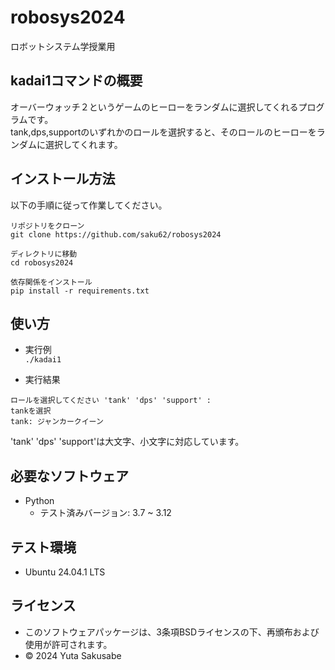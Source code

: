# robosys2024
ロボットシステム学授業用

## kadai1コマンドの概要
オーバーウォッチ２というゲームのヒーローをランダムに選択してくれるプログラムです。  
tank,dps,supportのいずれかのロールを選択すると、そのロールのヒーローをランダムに選択してくれます。


## インストール方法
以下の手順に従って作業してください。  
```
リポジトリをクローン  
git clone https://github.com/saku62/robosys2024

ディレクトリに移動  
cd robosys2024

依存関係をインストール  
pip install -r requirements.txt
```


## 使い方
- 実行例  
```./kadai1```

- 実行結果  
```
ロールを選択してください 'tank' 'dps' 'support' :
tankを選択   
tank: ジャンカークイーン
```  
'tank' 'dps' 'support'は大文字、小文字に対応しています。　　


## 必要なソフトウェア
- Python
  - テスト済みバージョン: 3.7 ~ 3.12

## テスト環境
- Ubuntu 24.04.1 LTS

## ライセンス
- このソフトウェアパッケージは、3条項BSDライセンスの下、再頒布および使用が許可されます。
- © 2024 Yuta Sakusabe
